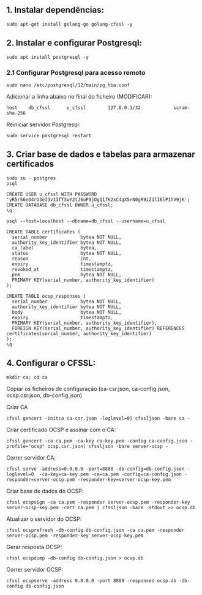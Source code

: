 ## 1. Instalar dependências:

```
sudo apt-get install golang-go golang-cfssl -y
```

## 2. Instalar e configurar Postgresql:


```
sudo apt install postgresql -y
```

### 2.1 Configurar Postgresql para acesso remoto


```
sudo nano /etc/postgresql/12/main/pg_hba.conf
```

Adicionar a linha abaixo no final do ficheiro (MODIFICAR):

```
host    db_cfssl      u_cfssl        127.0.0.1/32            scram-sha-256
```

Reiniciar servidor Postgresql:
```
sudo service postgresql restart
```

## 3. Criar base de dados e tabelas para armazenar certificados

```
sudo su - postgres 
psql
```

```
CREATE USER u_cfssl WITH PASSWORD 'yR5rS6eO4rG3eI3vI3fT3wY2tJ6uP9jOgQ1fK2xC4qX5rN0gR9iZ1lI6lP1hV9jK';
CREATE DATABASE db_cfssl OWNER u_cfssl;
\q
```

```
psql --host=localhost --dbname=db_cfssl --username=u_cfssl
```

```
CREATE TABLE certificates (
  serial_number            bytea NOT NULL,
  authority_key_identifier bytea NOT NULL,
  ca_label                 bytea,
  status                   bytea NOT NULL,
  reason                   int,
  expiry                   timestamptz,
  revoked_at               timestamptz,
  pem                      bytea NOT NULL,
  PRIMARY KEY(serial_number, authority_key_identifier)
);
```

```
CREATE TABLE ocsp_responses (
  serial_number            bytea NOT NULL,
  authority_key_identifier bytea NOT NULL,
  body                     bytea NOT NULL,
  expiry                   timestamptz,
  PRIMARY KEY(serial_number, authority_key_identifier),
  FOREIGN KEY(serial_number, authority_key_identifier) REFERENCES certificates(serial_number, authority_key_identifier)
);
\q
```

## 4. Configurar o CFSSL:
```
mkdir ca; cd ca
```

Copiar os ficheiros de configuração (ca-csr.json, ca-config.json, ocsp.csr.json, db-config.json)

Criar CA
```
cfssl gencert -initca ca-csr.json -loglevel=0| cfssljson -bare ca -
```

Criar certificado OCSP e assinar com o CA:
```
cfssl gencert -ca ca.pem -ca-key ca-key.pem -config ca-config.json -profile="ocsp" ocsp.csr.json| cfssljson -bare server-ocsp -
```

Correr servidor CA:
```
cfssl serve -address=0.0.0.0 -port=8888 -db-config=db-config.json -loglevel=0  -ca-key=ca-key.pem -ca=ca.pem -config=ca-config.json -responder=server-ocsp.pem -responder-key=server-ocsp-key.pem
```

Criar base de dados do OCSP:
```
cfssl ocspsign -ca ca.pem -responder server-ocsp.pem -responder-key server-ocsp-key.pem -cert ca.pem | cfssljson -bare -stdout >> ocsp.db
```

Atualizar o servidor do OCSP:
```
cfssl ocsprefresh -db-config db-config.json -ca ca.pem -responder server-ocsp.pem -responder-key server-ocsp-key.pem
```

Gerar resposta OCSP:
```
cfssl ocspdump -db-config db-config.json > ocsp.db
```

Correr servidor OCSP:
```
cfssl ocspserve -address 0.0.0.0 -port 8889 -responses ocsp.db -db-config db-config.json
```
